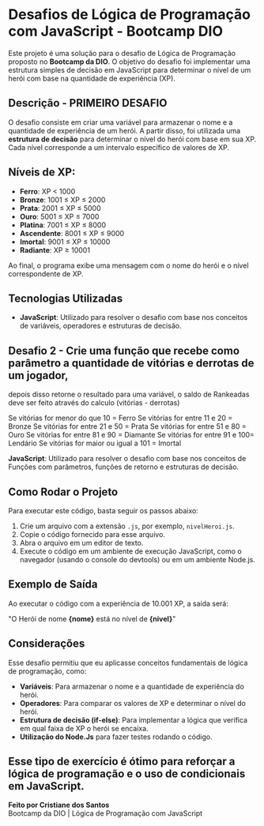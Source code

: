 # Desafios de Lógica de Programação com JavaScript - Bootcamp DIO

Este projeto é uma solução para o desafio de Lógica de Programação proposto no **Bootcamp da DIO**. O objetivo do desafio foi implementar uma estrutura simples de decisão em JavaScript para determinar o nível de um herói com base na quantidade de experiência (XP).

## Descrição - PRIMEIRO DESAFIO

O desafio consiste em criar uma variável para armazenar o nome e a quantidade de experiência de um herói. A partir disso, foi utilizada uma **estrutura de decisão** para determinar o nível do herói com base em sua XP. Cada nível corresponde a um intervalo específico de valores de XP.

## Níveis de XP:

- **Ferro**: XP < 1000
- **Bronze**: 1001 ≤ XP ≤ 2000
- **Prata**: 2001 ≤ XP ≤ 5000
- **Ouro**: 5001 ≤ XP ≤ 7000
- **Platina**: 7001 ≤ XP ≤ 8000
- **Ascendente**: 8001 ≤ XP ≤ 9000
- **Imortal**: 9001 ≤ XP ≤ 10000
- **Radiante**: XP ≥ 10001

Ao final, o programa exibe uma mensagem com o nome do herói e o nível correspondente de XP.

## Tecnologias Utilizadas

- **JavaScript**: Utilizado para resolver o desafio com base nos conceitos de variáveis, operadores e estruturas de decisão.

## Desafio 2 - Crie uma função que recebe como parâmetro a quantidade de vitórias e derrotas de um jogador,
depois disso retorne o resultado para uma variável, o saldo de Rankeadas deve ser feito através do calculo (vitórias - derrotas)

Se vitórias for menor do que 10 = Ferro
Se vitórias for entre 11 e 20 = Bronze
Se vitórias for entre 21 e 50 = Prata
Se vitórias for entre 51 e 80 = Ouro
Se vitórias for entre 81 e 90 = Diamante
Se vitórias for entre 91 e 100= Lendário
Se vitórias for maior ou igual a 101 = Imortal

 **JavaScript**: Utilizado para resolver o desafio com base nos conceitos de Funções com parâmetros, funções de retorno e estruturas de decisão.

## Como Rodar o Projeto

Para executar este código, basta seguir os passos abaixo:

1. Crie um arquivo com a extensão `.js`, por exemplo, `nivelHeroi.js`.
2. Copie o código fornecido para esse arquivo.
3. Abra o arquivo em um editor de texto.
4. Execute o código em um ambiente de execução JavaScript, como o navegador (usando o console do devtools) ou em um ambiente Node.js.

## Exemplo de Saída

Ao executar o código com a experiência de 10.001 XP, a saída será:

"O Herói de nome **{nome}** está no nível de **{nivel}**" 
## Considerações

Esse desafio permitiu que eu aplicasse conceitos fundamentais de lógica de programação, como:
- **Variáveis**: Para armazenar o nome e a quantidade de experiência do herói.
- **Operadores**: Para comparar os valores de XP e determinar o nível do herói.
- **Estrutura de decisão (if-else)**: Para implementar a lógica que verifica em qual faixa de XP o herói se encaixa.
- **Utilização do Node.Js** para fazer testes rodando o código.

Esse tipo de exercício é ótimo para reforçar a lógica de programação e o uso de condicionais em JavaScript.
---

**Feito por Cristiane dos Santos**  
Bootcamp da DIO | Lógica de Programação com JavaScript
